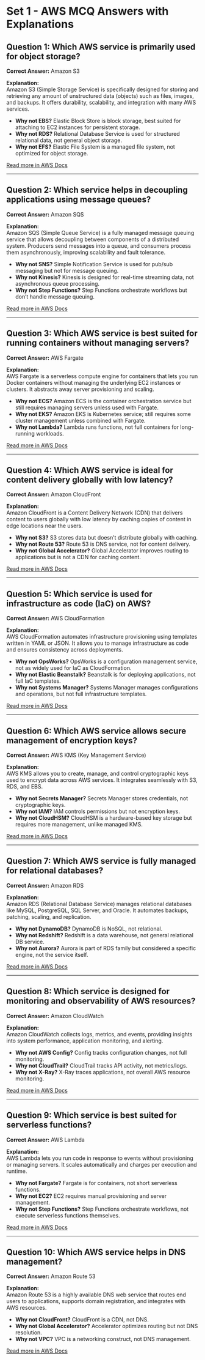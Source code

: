# Set 1 - AWS MCQ Answers with Explanations

## Question 1: Which AWS service is primarily used for object storage?
**Correct Answer:** Amazon S3  

**Explanation:**  
Amazon S3 (Simple Storage Service) is specifically designed for storing and retrieving any amount of unstructured data (objects) such as files, images, and backups. It offers durability, scalability, and integration with many AWS services.  
- **Why not EBS?** Elastic Block Store is block storage, best suited for attaching to EC2 instances for persistent storage.  
- **Why not RDS?** Relational Database Service is used for structured relational data, not general object storage.  
- **Why not EFS?** Elastic File System is a managed file system, not optimized for object storage.  

[Read more in AWS Docs](https://docs.aws.amazon.com/AmazonS3/latest/userguide/Welcome.html)

---

## Question 2: Which service helps in decoupling applications using message queues?
**Correct Answer:** Amazon SQS  

**Explanation:**  
Amazon SQS (Simple Queue Service) is a fully managed message queuing service that allows decoupling between components of a distributed system. Producers send messages into a queue, and consumers process them asynchronously, improving scalability and fault tolerance.  
- **Why not SNS?** Simple Notification Service is used for pub/sub messaging but not for message queuing.  
- **Why not Kinesis?** Kinesis is designed for real-time streaming data, not asynchronous queue processing.  
- **Why not Step Functions?** Step Functions orchestrate workflows but don’t handle message queuing.  

[Read more in AWS Docs](https://docs.aws.amazon.com/AWSSimpleQueueService/latest/SQSDeveloperGuide/welcome.html)

---

## Question 3: Which AWS service is best suited for running containers without managing servers?
**Correct Answer:** AWS Fargate  

**Explanation:**  
AWS Fargate is a serverless compute engine for containers that lets you run Docker containers without managing the underlying EC2 instances or clusters. It abstracts away server provisioning and scaling.  
- **Why not ECS?** Amazon ECS is the container orchestration service but still requires managing servers unless used with Fargate.  
- **Why not EKS?** Amazon EKS is Kubernetes service; still requires some cluster management unless combined with Fargate.  
- **Why not Lambda?** Lambda runs functions, not full containers for long-running workloads.  

[Read more in AWS Docs](https://docs.aws.amazon.com/AmazonECS/latest/developerguide/what-is-fargate.html)

---

## Question 4: Which AWS service is ideal for content delivery globally with low latency?
**Correct Answer:** Amazon CloudFront  

**Explanation:**  
Amazon CloudFront is a Content Delivery Network (CDN) that delivers content to users globally with low latency by caching copies of content in edge locations near the users.  
- **Why not S3?** S3 stores data but doesn’t distribute globally with caching.  
- **Why not Route 53?** Route 53 is DNS service, not for content delivery.  
- **Why not Global Accelerator?** Global Accelerator improves routing to applications but is not a CDN for caching content.  

[Read more in AWS Docs](https://docs.aws.amazon.com/AmazonCloudFront/latest/DeveloperGuide/Introduction.html)

---

## Question 5: Which service is used for infrastructure as code (IaC) on AWS?
**Correct Answer:** AWS CloudFormation  

**Explanation:**  
AWS CloudFormation automates infrastructure provisioning using templates written in YAML or JSON. It allows you to manage infrastructure as code and ensures consistency across deployments.  
- **Why not OpsWorks?** OpsWorks is a configuration management service, not as widely used for IaC as CloudFormation.  
- **Why not Elastic Beanstalk?** Beanstalk is for deploying applications, not full IaC templates.  
- **Why not Systems Manager?** Systems Manager manages configurations and operations, but not full infrastructure templates.  

[Read more in AWS Docs](https://docs.aws.amazon.com/AWSCloudFormation/latest/UserGuide/Welcome.html)

---

## Question 6: Which AWS service allows secure management of encryption keys?
**Correct Answer:** AWS KMS (Key Management Service)  

**Explanation:**  
AWS KMS allows you to create, manage, and control cryptographic keys used to encrypt data across AWS services. It integrates seamlessly with S3, RDS, and EBS.  
- **Why not Secrets Manager?** Secrets Manager stores credentials, not cryptographic keys.  
- **Why not IAM?** IAM controls permissions but not encryption keys.  
- **Why not CloudHSM?** CloudHSM is a hardware-based key storage but requires more management, unlike managed KMS.  

[Read more in AWS Docs](https://docs.aws.amazon.com/kms/latest/developerguide/overview.html)

---

## Question 7: Which AWS service is fully managed for relational databases?
**Correct Answer:** Amazon RDS  

**Explanation:**  
Amazon RDS (Relational Database Service) manages relational databases like MySQL, PostgreSQL, SQL Server, and Oracle. It automates backups, patching, scaling, and replication.  
- **Why not DynamoDB?** DynamoDB is NoSQL, not relational.  
- **Why not Redshift?** Redshift is a data warehouse, not general relational DB service.  
- **Why not Aurora?** Aurora is part of RDS family but considered a specific engine, not the service itself.  

[Read more in AWS Docs](https://docs.aws.amazon.com/AmazonRDS/latest/UserGuide/Welcome.html)

---

## Question 8: Which service is designed for monitoring and observability of AWS resources?
**Correct Answer:** Amazon CloudWatch  

**Explanation:**  
Amazon CloudWatch collects logs, metrics, and events, providing insights into system performance, application monitoring, and alerting.  
- **Why not AWS Config?** Config tracks configuration changes, not full monitoring.  
- **Why not CloudTrail?** CloudTrail tracks API activity, not metrics/logs.  
- **Why not X-Ray?** X-Ray traces applications, not overall AWS resource monitoring.  

[Read more in AWS Docs](https://docs.aws.amazon.com/AmazonCloudWatch/latest/monitoring/WhatIsCloudWatch.html)

---

## Question 9: Which service is best suited for serverless functions?
**Correct Answer:** AWS Lambda  

**Explanation:**  
AWS Lambda lets you run code in response to events without provisioning or managing servers. It scales automatically and charges per execution and runtime.  
- **Why not Fargate?** Fargate is for containers, not short serverless functions.  
- **Why not EC2?** EC2 requires manual provisioning and server management.  
- **Why not Step Functions?** Step Functions orchestrate workflows, not execute serverless functions themselves.  

[Read more in AWS Docs](https://docs.aws.amazon.com/lambda/latest/dg/welcome.html)

---

## Question 10: Which AWS service helps in DNS management?
**Correct Answer:** Amazon Route 53  

**Explanation:**  
Amazon Route 53 is a highly available DNS web service that routes end users to applications, supports domain registration, and integrates with AWS resources.  
- **Why not CloudFront?** CloudFront is a CDN, not DNS.  
- **Why not Global Accelerator?** Accelerator optimizes routing but not DNS resolution.  
- **Why not VPC?** VPC is a networking construct, not DNS management.  

[Read more in AWS Docs](https://docs.aws.amazon.com/Route53/latest/DeveloperGuide/Welcome.html)
